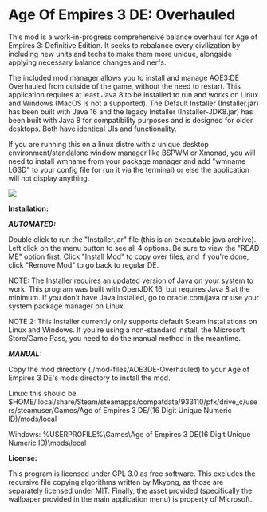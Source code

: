 # Age Of Empires 3 DE: Overhauled

This mod is a work-in-progress comprehensive balance overhaul for Age of Empires 3: Definitive Edition. It seeks to rebalance every civilization by including new units and techs to make them more unique, alongside applying necessary balance changes and nerfs. 

The included mod manager allows you to install and manage AOE3:DE Overhauled from outside of the game, without the need to restart. This application requires at least Java 8 to be installed to run and works on Linux and Windows (MacOS is not a supported). The Default Installer (Installer.jar) has been built with Java 16 and the legacy Installer (Installer-JDK8.jar) has been built with Java 8 for compatibility purposes and is designed for older desktops. Both have identical UIs and functionality. 

If you are running this on a linux distro with a unique desktop environment/standalone window manager like BSPWM or Xmonad, you will need to install wmname from your package manager and add "wmname LG3D" to your config file (or run it via the terminal) or else the application will not display anything. 

<img
src="https://github.com/SquidTheSid/AOE3DE-Overhauled/blob/master/Aoe3DEInstaller.png">

<b>Installation:</b>

<b><i>AUTOMATED:</i></b> 

Double click to run the "Installer.jar" file (this is an executable java archive).  
Left click on the menu button to see all 4 options. Be sure to
view the "READ ME" option first. Click "Install Mod" to copy over files, and if you're
done, click "Remove Mod" to go back to regular DE.

NOTE: The Installer requires an updated version of Java on your system to work.
This program was built with OpenJDK 16, but requires Java 8 at the minimum. If
you don't have Java installed, go to oracle.com/java or use your system package
manager on Linux. 

NOTE 2: This Installer currently only supports default Steam installations on
Linux and Windows. If you're using a non-standard install, the Microsoft
Store/Game Pass, you need to do the manual method in the meantime. 

<b><i>MANUAL:</i></b>

Copy the mod directory (./mod-files/AOE3DE-Overhauled) to your Age of Empires 3 DE's mods directory to
install the mod.


Linux: this should be $HOME/.local/share/Steam/steamapps/compatdata/933110/pfx/drive_c/users/steamuser/Games/Age of Empires 3 DE/(16 Digit Unique Numeric ID)/mods/local

Windows: %USERPROFILE%\Games\Age of Empires 3 DE\(16 Digit Unique Numeric ID)\mods\local 


<b>License:</b>

This program is licensed under GPL 3.0 as free software. This excludes the recursive file copying algorithms written by Mkyong, as those are separately licensed under MIT. Finally, the asset provided (specifically the wallpaper provided in the main application menu) is property of Microsoft.
